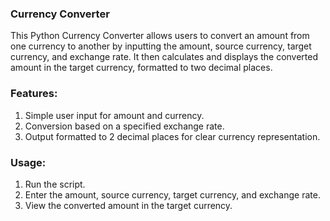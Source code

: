### Currency Converter

This Python Currency Converter allows users to convert an amount from one currency to another by inputting the amount, source currency, target currency, and exchange rate. It then calculates and displays the converted amount in the target currency, formatted to two decimal places.

### Features:
1. Simple user input for amount and currency.
2. Conversion based on a specified exchange rate.
3. Output formatted to 2 decimal places for clear currency representation.

### Usage:
1. Run the script.
2. Enter the amount, source currency, target currency, and exchange rate.
3. View the converted amount in the target currency.

